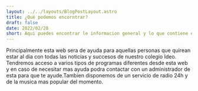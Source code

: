 ```yaml
---
layout: ../../layouts/BlogPostLayout.astro
title: ¿Qué podemos encorntrar?
draft: false
date: 2022/02/28
short: Aqui puedes encontrar le informacion general y lo que contiene esta web.
---
```

Principalmente esta web sera de ayuda para aquellas personas que quirean estar al dia con todas las noticias y succesos de nuestro colegio Ideo. Tendremos acceso a varios tipos de programas diferentes desde esta web y en caso de necesitar mas ayuda podra contactar con un administrador de esta para que te ayude.Tambien disponemos de un servicio de radio 24h y de la musica mas popular del momento.